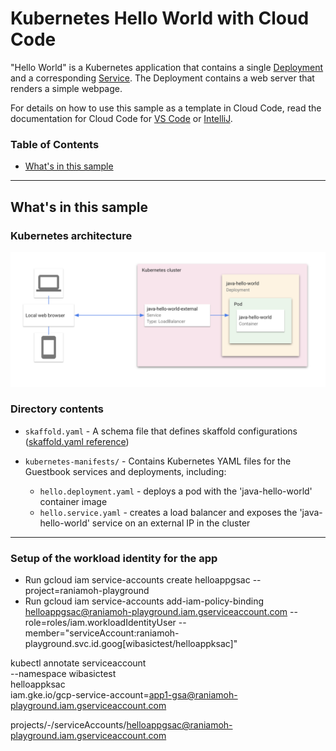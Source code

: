# Kubernetes Hello World with Cloud Code

"Hello World" is a Kubernetes application that contains a single
[Deployment](https://kubernetes.io/docs/concepts/workloads/controllers/deployment/) and a corresponding
[Service](https://kubernetes.io/docs/concepts/services-networking/service/). The Deployment contains a web server that renders a simple webpage.

For details on how to use this sample as a template in Cloud Code, read the documentation for Cloud Code for [VS Code](https://cloud.google.com/code/docs/vscode/quickstart-local-dev?utm_source=ext&utm_medium=partner&utm_campaign=CDR_kri_gcp_cloudcodereadmes_012521&utm_content=-) or [IntelliJ](https://cloud.google.com/code/docs/intellij/quickstart-k8s?utm_source=ext&utm_medium=partner&utm_campaign=CDR_kri_gcp_cloudcodereadmes_012521&utm_content=-).

### Table of Contents
* [What's in this sample](#whats-in-this-sample)

---
## What's in this sample
### Kubernetes architecture
![Kubernetes Architecture Diagram](./img/diagram.png)

### Directory contents

- `skaffold.yaml` - A schema file that defines skaffold configurations ([skaffold.yaml reference](https://skaffold.dev/docs/references/yaml/))
- `kubernetes-manifests/` - Contains Kubernetes YAML files for the Guestbook services and deployments, including:

  - `hello.deployment.yaml` - deploys a pod with the 'java-hello-world' container image
  - `hello.service.yaml` - creates a load balancer and exposes the 'java-hello-world' service on an external IP in the cluster

---

### Setup of the workload identity for the app

- Run gcloud iam service-accounts create helloappgsac --project=raniamoh-playground
- Run gcloud iam service-accounts add-iam-policy-binding  helloappgsac@raniamoh-playground.iam.gserviceaccount.com  --role=roles/iam.workloadIdentityUser --member="serviceAccount:raniamoh-playground.svc.id.goog[wibasictest/helloappksac]"

kubectl annotate serviceaccount \
  --namespace wibasictest \
   helloappksac \
   iam.gke.io/gcp-service-account=app1-gsa@raniamoh-playground.iam.gserviceaccount.com




projects/-/serviceAccounts/helloappgsac@raniamoh-playground.iam.gserviceaccount.com



